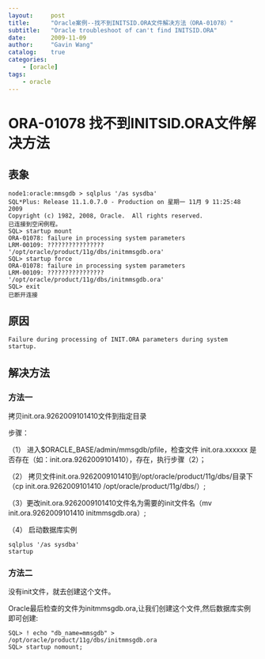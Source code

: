 ```yaml
---
layout:     post
title:      "Oracle案例--找不到INITSID.ORA文件解决方法（ORA-01078）"
subtitle:   "Oracle troubleshoot of can't find INITSID.ORA"
date:       2009-11-09
author:     "Gavin Wang"
catalog:    true
categories:
    - [oracle]
tags:
    - oracle
---
```


# ORA-01078 找不到INITSID.ORA文件解决方法


## 表象

```shell
node1:oracle:mmsgdb > sqlplus '/as sysdba'
SQL*Plus: Release 11.1.0.7.0 - Production on 星期一 11月 9 11:25:48 2009
Copyright (c) 1982, 2008, Oracle.  All rights reserved.
已连接到空闲例程。
SQL> startup mount
ORA-01078: failure in processing system parameters
LRM-00109: ???????????????? '/opt/oracle/product/11g/dbs/initmmsgdb.ora'
SQL> startup force
ORA-01078: failure in processing system parameters
LRM-00109: ???????????????? '/opt/oracle/product/11g/dbs/initmmsgdb.ora'
SQL> exit
已断开连接
```

## 原因

```shell
Failure during processing of INIT.ORA parameters during system startup.
```

## 解决方法

### 方法一

拷贝init.ora.9262009101410文件到指定目录

步骤：

（1） 进入$ORACLE_BASE/admin/mmsgdb/pfile，检查文件 init.ora.xxxxxx 是否存在（如：init.ora.9262009101410），存在，执行步骤（2）；

（2） 拷贝文件init.ora.9262009101410到/opt/oracle/product/11g/dbs/目录下 （cp init.ora.9262009101410 /opt/oracle/product/11g/dbs/）;

（3）更改init.ora.9262009101410文件名为需要的init文件名（mv init.ora.9262009101410 initmmsgdb.ora）;

（4） 启动数据库实例

```shell
sqlplus '/as sysdba'  
startup
```

### 方法二

没有init文件，就去创建这个文件。

Oracle最后检查的文件为initmmsgdb.ora,让我们创建这个文件,然后数据库实例即可创建:

```shell
SQL> ! echo "db_name=mmsgdb" > /opt/oracle/product/11g/dbs/initmmsgdb.ora
SQL> startup nomount;
```
